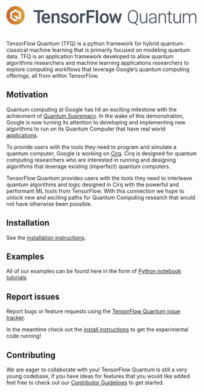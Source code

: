 ![TensorFlow Quantum](./docs/images/logo/tf_quantum_circle.jpg)

## 

TensorFlow Quantum (TFQ) is a python framework for hybrid
quantum-classical machine learning that is primarily focused on
modeling quantum data. TFQ is an application framework developed to
allow quantum algorithms researchers and machine learning applications
researchers to explore computing workflows that leverage Google’s
quantum computing offerings, all from within TensorFlow.


## Motivation

Quantum computing at Google has hit an exciting milestone with the achievment
of [Quantum Supremacy](https://www.nature.com/articles/s41586-019-1666-5).
In the wake of this demonstration, Google is now turning its attention to
developing and implementing new algorithms to run on its Quantum Computer
that have real world [applications](https://ai.googleblog.com/2019/10/quantum-supremacy-using-programmable.html).

To provide users with the tools they need to program and simulate a quantum
computer, Google is working on [Cirq](https://github.com/quantumlib/Cirq). Cirq
is designed for quantum computing researchers who are interested in running and
designing algorithms that leverage existing (imperfect) quantum computers.

TensorFlow Quantum provides users with the tools they need to interleave quantum
algorithms and logic designed in Cirq with the powerful and performant ML tools
from TensorFlow. With this connection we hope to unlock new and exciting paths
for Quantum Computing research that would not have otherwise been possible.


## Installation

See the [installation instructions](https://github.com/tensorflow/quantum/blob/master/docs/install.md).


## Examples

All of our examples can be found here in the form of
[Python notebook tutorials](https://github.com/tensorflow/quantum/tree/master/docs/tutorials)


## Report issues

Report bugs or feature requests using the
[TensorFlow Quantum issue tracker](https://github.com/tensorflow/quantum/issues).

In the meantime check out the [install instructions](./docs/install.md) to get
the experimental code running!


## Contributing

We are eager to collaborate with you! TensorFlow Quantum is still a very young codebase,
if you have ideas for features that you would like added feel free to check out our
[Contributor Guidelines](https://github.com/tensorflow/quantum/blob/master/CONTRIBUTING.md)
to get started.
